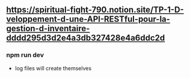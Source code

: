 ## https://spiritual-fight-790.notion.site/TP-1-D-veloppement-d-une-API-RESTful-pour-la-gestion-d-inventaire-dddd295d3d2e4a3db327428e4a6ddc2d

### npm run dev
- log files will create themselves
